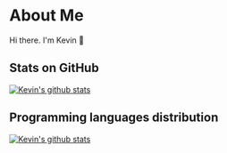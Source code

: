 # About Me 
Hi there. I'm Kevin 👋

## Stats on GitHub
[![Kevin's github stats](https://github-readme-stats.vercel.app/api?username=KevinEsh&count_private=true&show_icons=true&theme=tokyonight&hide_rank=false)](https://github.com/KevinEsh)

## Programming languages distribution
[![Kevin's github stats](https://github-readme-stats.vercel.app/api/top-langs/?username=KevinEsh&count_private=true&layout=compact&theme=dark&hide_title=true)](https://github.com/KevinEsh)

